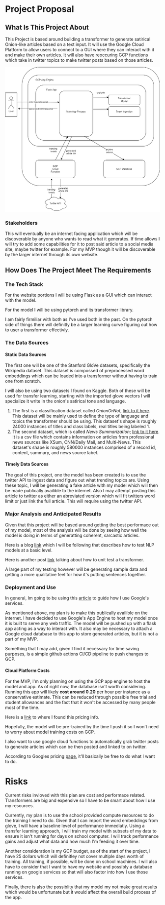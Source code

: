# Project Proposal

## What Is This Project About
This Project is based around building a transformer to generate satirical Onion-like articles based on a text input. It will use the Google Cloud Platform to allow users to connect to a GUI where they can interact with it and make their own articles. It will also have reoccuring GCP functions which take in twitter topics to make twitter posts based on those articles.

![Diagram](../img/dataProjectDiagram.png)


### Stakeholders 
This will eventually be an internet facing application which will be discoverable by anyone who wants to read what it generates. If time allows I will try to add some capabilities for it to post said article to a social media site, maybe twitter for example. For my MVP though it will be discoverable by the larger internet through its own website. 

## How Does The Project Meet The Requirements
### The Tech Stack 
For the website portions I will be using Flask as a GUI which can interact with the model.

For the model I will be using pytorch and its transformer library. 

I am fairly firmiliar with both as I've used both in the past. On the pytorch side of things there will definitly be a larger learning curve figuring out how to user a transformer effectivly.

### The Data Sources 
#### Static Data Sources 
The first one will be one of the Stanford GloVe datasets, specifically the Wikipedia dataset. This dataset is compossed of preprocessed word embeddings which can be loaded into a transformer without having to train one from scratch. 

I will also be using two datasets I found on Kaggle. Both of these will be used for transfer learning, starting with the imported glove vectors I will specialize it write in the onion's satirical tone and language.
1. The first is a classification dataset called *OnionOrNot*, [link to it here](https://www.kaggle.com/datasets/chrisfilo/onion-or-not). This dataset will be mainly used to define the type of language and topics the transformer should be using. This dataset's shape is roughly 24000 instances of titles and class labels, real titles being labeled 1.
2. The second dataset, which is called *News Summarization*; [link to it here](https://www.kaggle.com/datasets/sbhatti/news-summarization). It is a csv file which contains information on articles from professional news sources like XSum, CNN/Daily Mail, and Multi-News. This dataset's shape is roughly 580000 instances comprised of a record id, content, summary, and news source label. 

#### Timely Data Sources
The goal of this project, one the model has been created is to use the twitter API to ingest data and figure out what trending topics are. Using these topic, I will be generating a fake article with my model which will then be made publically availible to the internet. Also I may attempt posting this article to twitter as either an abreviated version which will fit twitters word limit or just link the full article. This will require using the twitter API.

### Major Analysis and Anticipated Results
Given that this project will be based around getting the best performace out of my model, most of the analysis will be done by seeing how well the model is doing in terms of generatting coherent, sarcastic articles. 

Here is a blog [link](https://angelina-yang.medium.com/how-to-test-nlp-models-from-the-lens-of-software-engineering-3261d22fb8bc) which I will be following that describes how to test NLP models at a basic level.

Here is another post [link](https://medium.com/analytics-vidhya/nlp-transformer-unit-test-95459fefbea9) talking about how to unit test a transformer.

A large part of my testing however will be generating sample data and getting a more qualitative feel for how it's putting sentences together. 



### Deployment and Use
In general, Im going to be using this [article](https://medium.com/p/30f2e87def1b#523f) to guide how I use Google's services.

As mentioned above, my plan is to make this publically availible on the internet. I have decided to use Google's App Engine to host my model once it is built to serve any web traffic. The model will be pushed up with a flask app acting as a way to interact with. It also may be necessary to attach a Google cloud database to this app to store generated articles, but it is not a part of my MVP.

Something that I may add, given I find it necessary for time saving purposes, is a simple github actions CI/CD pipeline to push changes to GCP.


#### Cloud Platform Costs
For the MVP, I'm only planning on using the GCP app engine to host the model and app. As of right now, the database isn't worth considering. Running this app will likely **cost around 0.20** per hour per instance as a conservative estimate. This can be reduced through possible free trial and student allowances and the fact that it won't be accessed by many people most of the time.

Here is a [link](https://cloud.google.com/appengine/pricing) to where I found this pricing info.

Hopefully, the model will be pre-trained by the time I push it so I won't need to worry about model training costs on GCP.

I also want to use google cloud functions to automatically grab twitter posts to generate articles which can be then posted and linked to on twitter. 

According to Googles pricing [page](https://cloud.google.com/functions/pricing), it'll basically be free to do what I want to do.


# Risks 
Current risks invloved with this plan are cost and performace related. Transformers are big and expensive so I have to be smart about how I use my resources. 

Currently, my plan is to use the school provided compute resources to do the training I need to do. Given that I can import the word embeddings from glove, I will have a baseline level of performance immediatly. Using a transfer learning approach, I will train my model with subsets of my data to ensure it isn't running for days on school computer. I will track performance gains and adjust what data and how much I'm feeding it over time. 

Another consideration is my GCP budget, as of the start of the project, I have 25 dollars which will definitley not cover multiple days worth of training. All training, if possible, will be done on school machines. I will also have to consider that I want to have my website and possibly a database running on google services so that will also factor into how I use those services. 

Finally, there is also the possiblity that my model my not make great results which would be unfortunate but it would affect the overall build process of the app.